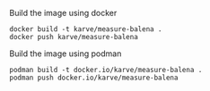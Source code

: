 Build the image using docker
```
docker build -t karve/measure-balena .
docker push karve/measure-balena
```

Build the image using podman 
```
podman build -t docker.io/karve/measure-balena .
podman push docker.io/karve/measure-balena
```

